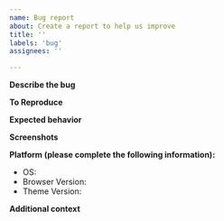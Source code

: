 ```yaml
---
name: Bug report
about: Create a report to help us improve
title: ''
labels: 'bug'
assignees: ''

---
```


**Describe the bug**
<!-- A clear and concise description of what the bug is. (e.g. I can't hear videos with this theme) -->
<!-- Write the stuff below this -->

**To Reproduce**
<!-- Steps to reproduce the behavior: -->
<!-- Example: -->
<!-- 1. Go to https://www.youtube.com/watch?v=P9702KioidU -->
<!-- 2. Mute the video -->
<!-- 3. I can't hear the video -->
<!-- Write the stuff below this -->

**Expected behavior**
<!-- A clear and concise description of what you expected to happen. (e.g. I should be able to hear videos) -->
<!-- Write the stuff below this -->

**Screenshots**
<!-- If applicable, add screenshots to help explain your problem. (e.g. Screenshot of the lack of sound)-->
<!-- Write the stuff below this -->

**Platform (please complete the following information):**
 - OS<!-- (e.g. Windows 12, Fedora Kinoite 42) -->:
 - Browser Version<!-- (e.g. Firefox 123) -->:
 - Theme Version<!-- (e.g. Rolling Release 123) -->:
 
**Additional context**
<!-- Add any other context about the problem here. (e.g. My computer doesn't support sound output)-->
<!-- Write the stuff below this -->
